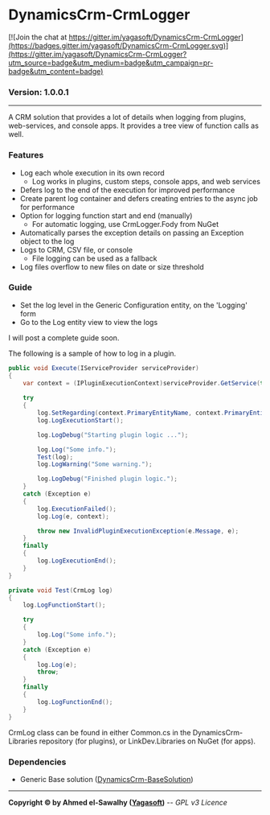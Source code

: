 # DynamicsCrm-CrmLogger

[![Join the chat at https://gitter.im/yagasoft/DynamicsCrm-CrmLogger](https://badges.gitter.im/yagasoft/DynamicsCrm-CrmLogger.svg)](https://gitter.im/yagasoft/DynamicsCrm-CrmLogger?utm_source=badge&utm_medium=badge&utm_campaign=pr-badge&utm_content=badge)

### Version: 1.0.0.1
---

A CRM solution that provides a lot of details when logging from plugins, web-services, and console apps. It provides a tree view of function calls as well.

### Features

  + Log each whole execution in its own record
	+ Log works in plugins, custom steps, console apps, and web services
  + Defers log to the end of the execution for improved performance
  + Create parent log container and defers creating entries to the async job for performance
  + Option for logging function start and end (manually)
	+ For automatic logging, use CrmLogger.Fody from NuGet
  + Automatically parses the exception details on passing an Exception object to the log
  + Logs to CRM, CSV file, or console
	+ File logging can be used as a fallback
  + Log files overflow to new files on date or size threshold

### Guide

  + Set the log level in the Generic Configuration entity, on the 'Logging' form
  + Go to the Log entity view to view the logs

I will post a complete guide soon.

The following is a sample of how to log in a plugin.

```csharp
public void Execute(IServiceProvider serviceProvider)
{
	var context = (IPluginExecutionContext)serviceProvider.GetService(typeof(IPluginExecutionContext));
	
	try
	{
		log.SetRegarding(context.PrimaryEntityName, context.PrimaryEntityId);
		log.LogExecutionStart();

		log.LogDebug("Starting plugin logic ...");

		log.Log("Some info.");
		Test(log);
		log.LogWarning("Some warning.");

		log.LogDebug("Finished plugin logic.");
	}
	catch (Exception e)
	{
		log.ExecutionFailed();
		log.Log(e, context);

		throw new InvalidPluginExecutionException(e.Message, e);
	}
	finally
	{
		log.LogExecutionEnd();
	}
}

private void Test(CrmLog log)
{
	log.LogFunctionStart();

	try
	{
		log.Log("Some info.");
	}
	catch (Exception e)
	{
		log.Log(e);
		throw;
	}
	finally
	{
		log.LogFunctionEnd();
	}
}
```

CrmLog class can be found in either Common.cs in the DynamicsCrm-Libraries repository (for plugins), or LinkDev.Libraries on NuGet (for apps).

### Dependencies

  + Generic Base solution ([DynamicsCrm-BaseSolution](https://github.com/yagasoft/DynamicsCrm-BaseSolution))

---
**Copyright &copy; by Ahmed el-Sawalhy ([Yagasoft](http://yagasoft.com))** -- _GPL v3 Licence_
